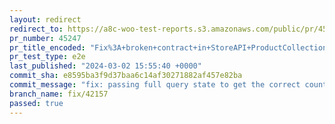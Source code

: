 ```yaml
---
layout: redirect
redirect_to: https://a8c-woo-test-reports.s3.amazonaws.com/public/pr/45247/e2e/index.html
pr_number: 45247
pr_title_encoded: "Fix%3A+broken+contract+in+StoreAPI+ProductCollectionData+endpoint"
pr_test_type: e2e
last_published: "2024-03-02 15:55:40 +0000"
commit_sha: e8595ba3f9d37baa6c14af30271882af457e82ba
commit_message: "fix: passing full query state to get the correct count and avoid cach…"
branch_name: fix/42157
passed: true
---
```

